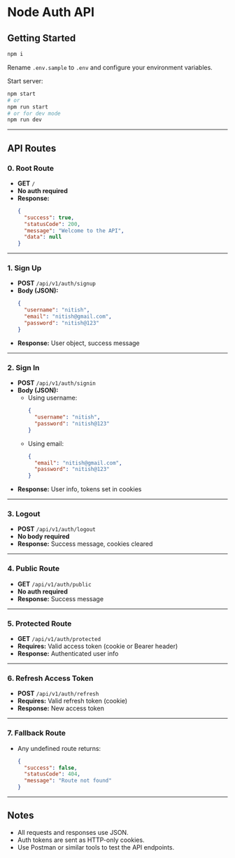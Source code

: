 # Node Auth API

## Getting Started

```bash
npm i
```

Rename `.env.sample` to `.env` and configure your environment variables.

Start server:

```bash
npm start
# or
npm run start
# or for dev mode
npm run dev
```

---

## API Routes

### 0. **Root Route**
- **GET** `/`
- **No auth required**
- **Response:**
  ```json
  {
    "success": true,
    "statusCode": 200,
    "message": "Welcome to the API",
    "data": null
  }
  ```

---

### 1. **Sign Up**
- **POST** `/api/v1/auth/signup`
- **Body (JSON):**
  ```json
  {
    "username": "nitish",
    "email": "nitish@gmail.com",
    "password": "nitish@123"
  }
  ```
- **Response:** User object, success message

---

### 2. **Sign In**
- **POST** `/api/v1/auth/signin`
- **Body (JSON):**
  - Using username:
    ```json
    {
      "username": "nitish",
      "password": "nitish@123"
    }
    ```
  - Using email:
    ```json
    {
      "email": "nitish@gmail.com",
      "password": "nitish@123"
    }
    ```
- **Response:** User info, tokens set in cookies

---

### 3. **Logout**
- **POST** `/api/v1/auth/logout`
- **No body required**
- **Response:** Success message, cookies cleared

---

### 4. **Public Route**
- **GET** `/api/v1/auth/public`
- **No auth required**
- **Response:** Success message

---

### 5. **Protected Route**
- **GET** `/api/v1/auth/protected`
- **Requires:** Valid access token (cookie or Bearer header)
- **Response:** Authenticated user info

---

### 6. **Refresh Access Token**
- **POST** `/api/v1/auth/refresh`
- **Requires:** Valid refresh token (cookie)
- **Response:** New access token

---

### 7. **Fallback Route**
- Any undefined route returns:
  ```json
  {
    "success": false,
    "statusCode": 404,
    "message": "Route not found"
  }
  ```

---

## Notes

- All requests and responses use JSON.
- Auth tokens are sent as HTTP-only cookies.
- Use Postman or similar tools to test the API endpoints.
